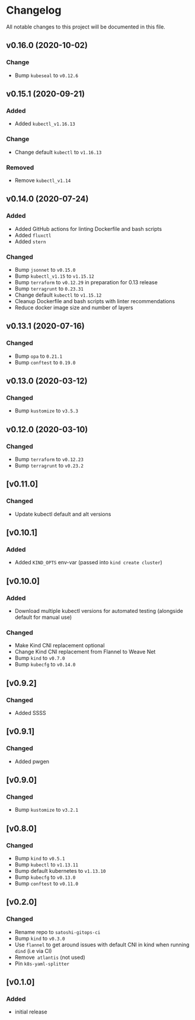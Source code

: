 # Changelog
All notable changes to this project will be documented in this file.

## v0.16.0 (2020-10-02)
### Change
- Bump `kubeseal` to `v0.12.6`

## v0.15.1 (2020-09-21)
### Added
- Added `kubectl_v1.16.13`

### Change
- Change default `kubectl` to `v1.16.13`

### Removed
- Remove `kubectl_v1.14`

## v0.14.0 (2020-07-24)
### Added
- Added GitHub actions for linting Dockerfile and bash scripts
- Added `fluxctl`
- Added `stern`

### Changed
- Bump `jsonnet` to `v0.15.0`
- Bump `kubectl_v1.15` to `v1.15.12`
- Bump `terraform` to `v0.12.29` in preparation for 0.13 release
- Bump `terragrunt` to `0.23.31`
- Change default `kubectl` to `v1.15.12`
- Cleanup Dockerfile and bash scripts with linter recommendations
- Reduce docker image size and number of layers

## v0.13.1 (2020-07-16)
### Changed
- Bump `opa` to `0.21.1`
- Bump `conftest` to `0.19.0`

## v0.13.0 (2020-03-12)
### Changed
- Bump `kustomize` to `v3.5.3`

## v0.12.0 (2020-03-10)
### Changed
- Bump `terraform` to `v0.12.23`
- Bump `terragrunt` to `v0.23.2`

## [v0.11.0]
### Changed
- Update kubectl default and alt versions

## [v0.10.1]
### Added
- Added `KIND_OPTS` env-var (passed into `kind create cluster`)

## [v0.10.0]
### Added
- Download multiple kubectl versions for automated testing (alongside default for manual use)

### Changed
- Make Kind CNI replacement optional
- Change Kind CNI replacement from Flannel to Weave Net
- Bump `kind` to `v0.7.0`
- Bump `kubecfg` to `v0.14.0`

## [v0.9.2]
### Changed
- Added SSSS

## [v0.9.1]
### Changed
- Added pwgen

## [v0.9.0]
### Changed
- Bump `kustomize` to `v3.2.1`

## [v0.8.0]
### Changed
- Bump `kind` to `v0.5.1`
- Bump `kubectl` to `v1.13.11`
- Bump default kubernetes to `v1.13.10`
- Bump `kubecfg` to `v0.13.0`
- Bump `conftest` to `v0.11.0`

## [v0.2.0]
### Changed
- Rename repo to `satoshi-gitops-ci`
- Bump `kind` to `v0.3.0`
- Use `flannel` to get around issues with default CNI in kind when running `dind` (i.e via CI)
- Remove` atlantis` (not used)
- Pin `k8s-yaml-splitter`

## [v0.1.0]
### Added
- initial release
